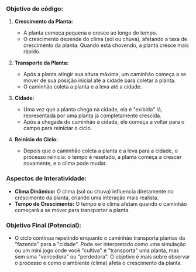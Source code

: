 ### **Objetivo do código:**

1. **Crescimento da Planta:**

   * A planta começa pequena e cresce ao longo do tempo.
   * O crescimento depende do clima (sol ou chuva), afetando a taxa de crescimento da planta. Quando está chovendo, a planta cresce mais rápido.

2. **Transporte da Planta:**

   * Após a planta atingir sua altura máxima, um caminhão começa a se mover de sua posição inicial até a cidade para coletar a planta.
   * O caminhão coleta a planta e a leva até a cidade.

3. **Cidade:**

   * Uma vez que a planta chega na cidade, ela é "exibida" lá, representada por uma planta já completamente crescida.
   * Após a chegada do caminhão à cidade, ele começa a voltar para o campo para reiniciar o ciclo.

4. **Reinício do Ciclo:**

   * Depois que o caminhão coleta a planta e a leva para a cidade, o processo reinicia: o tempo é resetado, a planta começa a crescer novamente, e o clima pode mudar.

### **Aspectos de Interatividade:**

* **Clima Dinâmico:** O clima (sol ou chuva) influencia diretamente no crescimento da planta, criando uma interação mais realista.
* **Tempo de Crescimento:** O tempo e o clima afetam quando o caminhão começará a se mover para transportar a planta.

### **Objetivo Final (Potencial):**

* O ciclo continua repetindo enquanto o caminhão transporta plantas da "fazenda" para a "cidade". Pode ser interpretado como uma simulação ou um mini jogo onde você "cultiva" e "transporta" uma planta, mas sem uma "vencedora" ou "perdedora". O objetivo é mais sobre observar o processo e como o ambiente (clima) afeta o crescimento da planta.
